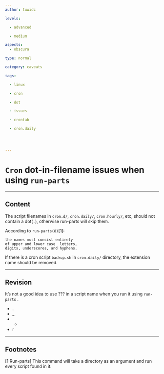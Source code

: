 ```yaml
---
author: tuwidc

levels:

  - advanced

  - medium

aspects:
  - obscura

type: normal

category: caveats

tags:

  - linux

  - cron

  - dot

  - issues

  - crontab

  - cron.daily




---
```


# `Cron` dot-in-filename issues when using `run-parts`

---
## Content

The script filenames in `cron.d/`, `cron.daily/`, `cron.hourly/`, etc, should not contain a dot(`.`), otherwise run-parts will skip them.

According to `run-parts(8)`[1]: 
```
the names must consist entirely 
of upper and lower case  letters,
digits, underscores, and hyphens.
```
If there is a cron script `backup.sh` in `cron.daily/` directory, the extension name should be removed.

---
## Revision

It’s not a good idea to use ??? in a script name when you run it using `run-parts` .

* . 
* _ 
* - 
* r

---
## Footnotes
[1:Run-parts]
This command will take a directory as an argument and run every script found in it.
 
 
 
